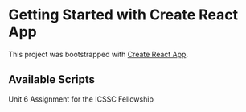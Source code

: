 # Getting Started with Create React App

This project was bootstrapped with [Create React App](https://github.com/facebook/create-react-app).

## Available Scripts

Unit 6 Assignment for the ICSSC Fellowship 
